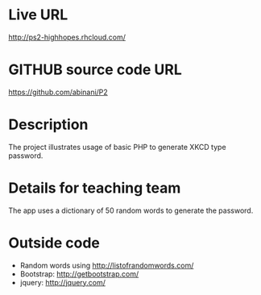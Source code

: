 # Live URL
http://ps2-highhopes.rhcloud.com/

# GITHUB source code URL
https://github.com/abinani/P2

# Description
The project illustrates usage of basic PHP to generate XKCD type password.

# Details for teaching team
The app uses a dictionary of 50 random words to generate the password.

# Outside code
* Random words using http://listofrandomwords.com/
* Bootstrap: http://getbootstrap.com/
* jquery: http://jquery.com/ 


